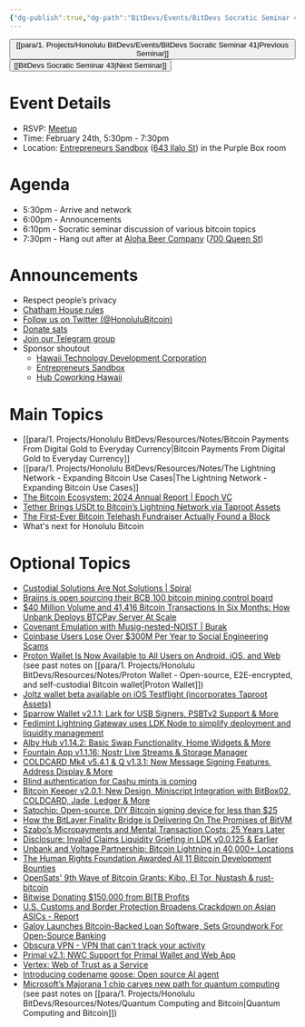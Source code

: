 ```yaml
---
{"dg-publish":true,"dg-path":"BitDevs/Events/BitDevs Socratic Seminar 42.md","permalink":"/bit-devs/events/bit-devs-socratic-seminar-42/","title":"BitDevs Socratic Seminar 42","tags":["bitdevs","bitcoin","resource","socratic-42"],"noteIcon":"3","created":"2025-01-06T19:41:23.919-10:00","updated":"2025-02-21T19:59:37.580-10:00"}
---
```




<button class="obsidian-button previous-seminar">[[para/1. Projects/Honolulu BitDevs/Events/BitDevs Socratic Seminar 41\|Previous Seminar]]</button> <button class="obsidian-button next-seminar">[[BitDevs Socratic Seminar 43\|Next Seminar]]</button>

# Event Details

- RSVP: [Meetup](https://www.meetup.com/honolulu-bitcoin/events/306149933/)
- Time: February 24th, 5:30pm - 7:30pm
- Location: [Entrepreneurs Sandbox](https://sandboxhawaii.org/) ([643 Ilalo St](https://goo.gl/maps/3Zj38htV13iUn4dcA)) in the Purple Box room

# Agenda

- 5:30pm - Arrive and network  
- 6:00pm - Announcements
- 6:10pm - Socratic seminar discussion of various bitcoin topics
- 7:30pm - Hang out after at [Aloha Beer Company](https://alohabeer.com/) ([700 Queen St](https://g.co/kgs/Dw9qzS4))

# Announcements

- Respect people’s privacy
- [Chatham House rules](https://www.chathamhouse.org/about-us/chatham-house-rule)
- [Follow us on Twitter (@HonoluluBitcoin)](https://twitter.com/HonoluluBitcoin)
- [Donate sats](https://checkout.opennode.com/p/5dea6b7a-d33c-4fda-b54c-98f092814c7d)
- [Join our Telegram group](https://t.me/+Ho8M3ZAFmC5mY2Mx)
- Sponsor shoutout
	- [Hawaii Technology Development Corporation](https://www.htdc.org/about/)
	- [Entrepreneurs Sandbox](https://sandboxhawaii.org/)
	- [Hub Coworking Hawaii](https://hubcoworkinghi.com/)

# Main Topics

- [[para/1. Projects/Honolulu BitDevs/Resources/Notes/Bitcoin Payments From Digital Gold to Everyday Currency\|Bitcoin Payments From Digital Gold to Everyday Currency]]
-  [[para/1. Projects/Honolulu BitDevs/Resources/Notes/The Lightning Network - Expanding Bitcoin Use Cases\|The Lightning Network - Expanding Bitcoin Use Cases]] 
- [The Bitcoin Ecosystem: 2024 Annual Report | Epoch VC](https://epochvc.io/writing/)
- [Tether Brings USDt to Bitcoin’s Lightning Network via Taproot Assets](https://tether.io/news/tether-brings-usdt-to-bitcoins-lightning-network-ushering-in-a-new-era-of-unstoppable-technology/) 
- [The First-Ever Bitcoin Telehash Fundraiser Actually Found a Block](https://www.nobsbitcoin.com/the-first-ever-bitcoin-hashrate-fundraiser-actually-found-a-block-2/) 
- What's next for Honolulu Bitcoin

# Optional Topics

- [Custodial Solutions Are Not Solutions | Spiral](https://spiralbtc.substack.com/p/custodial-solutions-are-not-solutions?publication_id=3715684&post_id=157439972&triggerShare=true&isFreemail=false&r=53cq2n&triedRedirect=true)
- [Braiins is open sourcing their BCB 100 bitcoin mining control board](https://braiins.com/hardware/control-board-bcb-100) 
- [$40 Million Volume and 41,416 Bitcoin Transactions In Six Months: How Unbank Deploys BTCPay Server At Scale](https://blog.btcpayserver.org/case-study-unbank/)
- [Covenant Emulation with Musig-nested-NOIST | Burak](https://medium.com/m/global-identity-2?redirectUrl=https%3A%2F%2Fblog.brollup.org%2Fcovenant-emulation-with-musig-nested-noist-784d428c7446)
- [Coinbase Users Lose Over $300M Per Year to Social Engineering Scams](https://www.nobsbitcoin.com/coinbase-users-lose-over-300m-per-year-to-social-engineering-scams-zachxbt/)
- [Proton Wallet Is Now Available to All Users on Android, iOS, and Web](https://www.nobsbitcoin.com/proton-wallet-v0-0-57-0/) (see past notes on [[para/1. Projects/Honolulu BitDevs/Resources/Notes/Proton Wallet - Open-source, E2E-encrypted, and self-custodial Bitcoin wallet\|Proton Wallet]]) 
- [Joltz wallet beta available on iOS Testflight (incorporates Taproot Assets)](https://joltz.app/) 
- [Sparrow Wallet v2.1.1: Lark for USB Signers, PSBTv2 Support & More](https://www.nobsbitcoin.com/sparrow-wallet-v2-1-0/)
- [Fedimint Lightning Gateway uses LDK Node to simplify deployment and liquidity management](https://lightningdevkit.org/blog/fedimint-lightning-gateway-uses-ldk-node-to-simplify-deployment-and-liquidity-management/)
- [Alby Hub v1.14.2: Basic Swap Functionality, Home Widgets & More](https://www.nobsbitcoin.com/alby-hub-v1-14-2/)
- [Fountain App v1.1.16: Nostr Live Streams & Storage Manager](https://www.nobsbitcoin.com/fountain-v1-1-16/)
- [COLDCARD Mk4 v5.4.1 & Q v1.3.1: New Message Signing Features, Address Display & More](https://www.nobsbitcoin.com/coldcard-mk4-v5-4-1-q-v1-3-1/)
- [Blind authentication for Cashu mints is coming](https://x.com/callebtc/status/1884972467204030673)
- [Bitcoin Keeper v2.0.1: New Design, Miniscript Integration with BitBox02, COLDCARD, Jade, Ledger & More](https://www.nobsbitcoin.com/bitcoin-keeper-v2-0-1-keeper-desktop-v0-2-0/) 
- [Satochip: Open-source, DIY Bitcoin signing device for less than $25](https://stacker.news/items/877488)
- [How the BitLayer Finality Bridge is Delivering On The Promises of BitVM](https://bitcoinmagazine.com/takes/bitvm-just-got-a-massive-upgrade)
- [Szabo’s Micropayments and Mental Transaction Costs: 25 Years Later](https://bitcoinmagazine.com/technical/szabos-micropayments-and-mental-transaction-costs-25-years-later-)
- [Disclosure: Invalid Claims Liquidity Griefing in LDK v0.0.125 & Earlier](https://www.nobsbitcoin.com/disclosure-invalid-claims-liquidity-griefing-in-ldk-v0-0-125-earlier/)
- [Unbank and Voltage Partnership: Bitcoin Lightning in 40,000+ Locations](https://bitcoinnews.com/press-release/unbank-voltage-lightning-walgreens-cvs/)
- [The Human Rights Foundation Awarded All 11 Bitcoin Development Bounties](https://www.nobsbitcoin.com/the-human-rights-foundation-awarded-all-11-bitcoin-development-bounties/)
- [OpenSats' 9th Wave of Bitcoin Grants: Kibo, El Tor, Nustash & rust-bitcoin](https://www.nobsbitcoin.com/opensats-9th-wave-of-bitcoin-grants-kibo-el-tor-nustash-rust-bitcoin/)
- [Bitwise Donating $150,000 from BITB Profits](https://bitwiseinvestments.com/newsroom/bitwise-donating-150k-from-bitb-profits-to-bitcoin-open-source-developers)
- [U.S. Customs and Border Protection Broadens Crackdown on Asian ASICs - Report](https://www.nobsbitcoin.com/cbp-broadens-crackdown-on-asian-asics/)
- [Galoy Launches Bitcoin-Backed Loan Software, Sets Groundwork For Open-Source Banking](https://bitcoinmagazine.com/business/galoy-launches-bitcoin-backed-loan-software-sets-groundwork-for-open-source-banking)
- [Obscura VPN - VPN that can't track your activity](https://obscura.net/)
- [Primal v2.1: NWC Support for Primal Wallet and Web App](https://www.nobsbitcoin.com/primal-v2-1/)
- [Vertex: Web of Trust as a Service](https://www.nobsbitcoin.com/vertex-web-of-trust-as-a-service/)
- [Introducing codename goose: Open source AI agent](https://block.github.io/goose/blog/2025/01/28/introducing-codename-goose)
- [Microsoft’s Majorana 1 chip carves new path for quantum computing](https://news.microsoft.com/source/features/ai/microsofts-majorana-1-chip-carves-new-path-for-quantum-computing/) (see past notes on [[para/1. Projects/Honolulu BitDevs/Resources/Notes/Quantum Computing and Bitcoin\|Quantum Computing and Bitcoin]])

